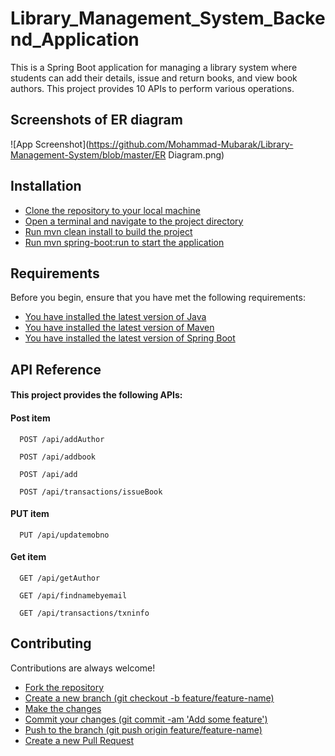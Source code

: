 # Library_Management_System_Backend_Application
This is a Spring Boot application for managing a library system where students can add their details, issue and return books, and view book authors. This project provides 10 APIs to perform various operations.

## Screenshots of ER diagram

![App Screenshot](https://github.com/Mohammad-Mubarak/Library-Management-System/blob/master/ER Diagram.png)





## Installation 

 - [Clone the repository to your local machine](https://github.com/your_username/library-management.git)
 - [Open a terminal and navigate to the project directory]()
 - [Run mvn clean install to build the project]()
 - [Run mvn spring-boot:run to start the application]()
## Requirements
Before you begin, ensure that you have met the following requirements:

 - [You have installed the latest version of Java]()
 - [You have installed the latest version of Maven]()
 - [You have installed the latest version of Spring Boot]()


## API Reference

#### This project provides the following APIs:

#### Post item

```http
  POST /api/addAuthor
```
```http
  POST /api/addbook
```

```http
  POST /api/add
```



```http
  POST /api/transactions/issueBook
```



#### PUT item

```http
  PUT /api/updatemobno
```



#### Get item

```http
  GET /api/getAuthor
```
```http
  GET /api/findnamebyemail
```

```http
  GET /api/transactions/txninfo
```
## Contributing

Contributions are always welcome!


 - [Fork the repository]()
 - [Create a new branch (git checkout -b feature/feature-name)]()
 - [Make the changes]()
- [Commit your changes (git commit -am 'Add some feature')]()
 - [Push to the branch (git push origin feature/feature-name)]()
 - [Create a new Pull Request]()

